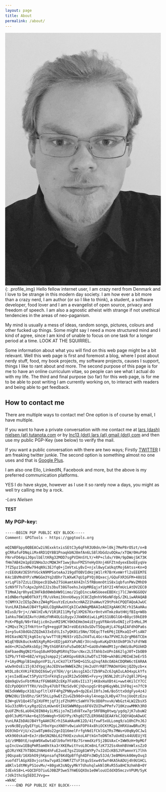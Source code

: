 ```yaml
---
layout: page
title: About
permalink: /about/
---
```


![Lars Profile](/assets/lars.jpg){: .profile_img}
Hello fellow internet user, I am crazy nerd from Denmark and I love to be strange in this modern day society. I am how ever a bit more than a crazy nerd, I am author (or so I like to think), a student, a software developer, food lover and I am a evangelist of open source, privacy and freedom of speech. I am also a agnostic atheist with strange if not unethical tendencies in the areas of neo-paganism.

My mind is usually a mess of ideas, random songs, pictures, colours and other fucked up things. Some might say I need a more structured mind and I kind of agree, since I am kind of unable to focus on one task for a longer period at a time. LOOK AT THE SQUIRREL.

Some information about what you will find on this web page might be a bit relevant. Well this web page is first and foremost a blog, where I post about nerdy stuff, food, my book projects, my software projects, causes I support, things I like to rant about and more. The second purpose of this page is for me to have an online curriculum vitae, so people can see what I actual do with my life. The third and final purpose (so far) for this web page, is for me to be able to post writing I am currently working on, to interact with readers and being able to get feedback.

## How to contact me

There are multiple ways to contact me! One option is of course by email, I have multiple.

If you want to have a private conversation with me contact me at [lars (dash) nielsen (at) tutanota.com](mailto:lars-nielsen@tutanota.com?Subject=About) or by [lnc13 (dot) lars (at) gmail (dot) com](mailto:lnc13.lars@gmail.com?Subject=About) and then use my public PGP-Key (see below) to verify the mail.

If you want a public conversation with there are two ways; Firstly [TWITTER](https://twitter.com/looopTheKing) I am freaking twitter junkie. The second option is something almost no one uses and that is [Google Plus](https://plus.google.com).

I am also one Ello, LinkedIN, Facebook and more, but the above is my preferred communication platforms.

YES I do have skype, however as I use it so rarely now a days, you might as well try calling me by a rock.

_-Lars Nielsen_

__TEST__

### My PGP-key:


    -----BEGIN PGP PUBLIC KEY BLOCK-----
    Comment: GPGTools - https://gpgtools.org

    mQINBFbpy0QBEACw2i9ExxktxisSEtC3y6qFhR3U0dn/H+l0kj7MeP8rO5zt/n+B
    gCRRafuFDNqiiMx4RD1QY8B1PnaqkbNJ8mfAn6LS8lXbGdzuOQkw/xTQW/0HuP90
    FNrvFD64piJ0pslbEltKRg32MOD7sgPVIHnSYLY/+RP+cldv/Y0H/9pDWojSK73K
    fHm7AB42m1pEU1NHa3zcMQWJHf1wwjBuvFMZSYeHyOXnj46FZtndyexEboEEyqVe
    7fZ5pz15vXMw794qN9i3EJfq0+jImVtxLyBvI+njxl8wyCaUkqtMoj6Atss+Kn+Q
    rcEEOUAV3E5hYVGckN9MPSateAaJ19gdTOBVIdHzjW1lrR7BrKvmWrfl2sEEEM7E
    K4c1BVMnOYP/xMWGGm3Yq2dDhr7LWXwK7qU1pPYQj0Qxecj/GQuFXR3GFM+48U1E
    xrLqPlb7ZzLLCDUpecD1Dwb27SUAamtAX4Znl5fRBomnOt1S8x1qbfunPWvZMhD9
    SzN9fF7sTcApx2phhIJ2s3buT38GToehsJxUpMREqjxf16Y2I+NfmUcLAtDV2EC0
    T1MmAJqr0hyeE3HFkBd0WmbHW91imo/21gD1ncsAWSUeeeEBDXcj7lCJW+NGGOQV
    m1dNBerhpWD0TkXfjfR/uVkmi3XnnU6wyyJC8CZq9nhV96oNFdpS/ZKLiwARAQAB
    tCNMYXJzIE5pZWxzZW4gPGxuYzEzLmxhcnNAZ21haWwuY29tPokCPQQTAQoAJwUC
    VunLRAIbAwUJB4YfgAULCQgHAwUVCgkICwUWAgMBAAIeAQIXgAAKCRCrh15AaHAu
    HIusD/9rj+//WAlHIvN/V1R1RI11MyfglXM267Kxr0ntvHTmkz0atHHjfBIq+W8b
    1ahku76W18ZAvYcUH6zFHR4OLGiOygvJJkW8KdiwLLpM1S1UBGlG6+B8ycS9kE89
    PcK+PBg8/N9rFAdjic0n2unMISMCY0KhEHm3m4iEtygVFRAnV6vONIjzFInMoLJM
    +2MQvz7KjIfHkYtn+Tg9+eggUF3WJreUEdzkOuSDvT5QquHjL476gAIAFdhOPa6s
    Io+p5u438dGbZZQZmA33xEdtLIs7yQK01z5Nm/7DEqcTfe6P6jIEMxaQI+PlsAN7
    H9I6asNQ7Ejkg6Ie/q/wvTTtBjM693rzQZuJX4TuL4GcrAa7PVHIJLQrgM66TCEm
    W1qEYBUk8ucknN5XgRyRG+UEDjpAXYaPuNEr3VcndpxKuKpDYAtOk0P3k7sFdYW8
    md4+cMJaZeRksbEpj7MythG0FAYxFu5wO0CAT+GaU8vhWmdMt1yrdWdz8uPGUkKD
    EmFbaedNgQN1YSoqS8uHFDOqMSRVqTOarcNxc2L5TAhb3xUPn1662lgJ0T+IbOB9
    SZPb/Yf4O+6BZ/eYgqJsmpp2jCaKKGpv68UkiXwDTsI7OB+wkhBGiM0ImE3eEr55
    F+1AydMqplB1mqbpnVP1L/LnCkU7lXf5HQ+G15Lq2nqfA8cOAbkCDQRW6ctEARAA
    wUw9nOsEi15j0JdYpgjAoJEDVae9WWEkZRcjHx2uUYrRBT7MAOmYGHzjQZOyzb+x
    WtDLz8cXVKiF83bQI6GwCyV7EH//griAssgIAIc7Zb9PaZc6JqAIuLAO4xpLkYfs
    xjesIadEawCt5PyUzYInFkVq5zyaIR12w5O8NS+Fvy+yjNSNL2dtiFv2g8lJPG+g
    Q8m9qUvSvFbtMVAzfFGN68RZcEKp7FaU6vIIi37j4K8xHaXBt4i+wwt4KilCY7CC
    OZcPpOQXVYTfRV/VoIhy47UbTfNzSdv0CjhDvspgSr8tqH6qyWbL1hF0qj+n7fC9
    NE5dkWW8pcX1QJupfltlXFF4PgZPNNyw9+dp2EalI0fsJm6/Bo5ttxOdgFyo4z4J
    QMW20U/IbVDhz/SKf5hLLp9wEtZ1vGZb90d+okyl4neqpJLHDy477nsjUoQtzEzu
    E3W+gUV1Qo4STg2XUFMtjqf3jzFZhUMYc5aWYV79cOD8PnvvH/WbGzt4LW2ZbsX5
    kGu33zRRrLxyRgzQ2zLmUwn6tIkUSWWMdgus6F6VZUIhwPPmfv710KzuwMMKh3RO
    QuUFZMc6LaU0420IN04y1LMSijo7mZ1dV8Txw7gr5RFBNg0twq/ygdqJjK7ubuW2
    qb9l3uMSYVAe+6q335mWegh+5UGYPy/Khg02TZLER90AEQEAAYkCJQQYAQoADwUC
    VunLRAIbDAUJB4YfgAAKCRCrh15AaHAuHK12D/41fxwF5xULLomg9/a10hCPnJ6J
    yvoNcBEyyQyEFtpLJYboYgxzXN0Yv0wiakFOPX4x8hiOCKtM2pL2HRXUawBRuCMj
    DG93kDrVjU/x2iw8TpWdo22gnIQ16melFrfghNd1fCklGq7Rs7MWu+U0qNyOCJw1
    vKk960ska8+EeJrzBeSN2NbL62fHXExzukoLAFtkGnTeDNTm7uUxKEs44UUEUjYE
    1d/z9MB0tE/oqkW9XwOwtaDlb9afHtFBz7SrmmdXzF5j2BGVAxC+IWW9zH+9pMGf
    upIncUxw1EBqPmR5am0ktka3rXKERwitYvoL0Cm8nLfzK732Ss4kmhBVmWlxsZzO
    gDJRzYKE7hTBDG2hNHU4hFuE2uoE7gsZ1Ug81WYPy7vJ2dIcKBSJVPamnnYi7lhh
    j0Qspa8/16XbhO9jhKpnsafqT6KdQpBffgh4DFn3WDy53Jd/3e8M6Hsk00myOvq3
    xuofd7lAGpXEOvjcotkw7vpA5JXWKfZTsF3tqu5Sxw4V5wY4KA5kADUj4h9U1HCL
    aBKlv1dtMKyPS1ovMv/+80gxK3sNQyyMkY7dhohqlwkNlORvR55a8HC9zhmhB+0Y
    IdExkS8+L+GQCDFD7iuGJ0BZP3we57hWEGQXOo1e0WlouUIddXD5mczvVPUM/5yK
    rJdkIthcGg5EDIJVvg==
    =WkNC
    -----END PGP PUBLIC KEY BLOCK-----
